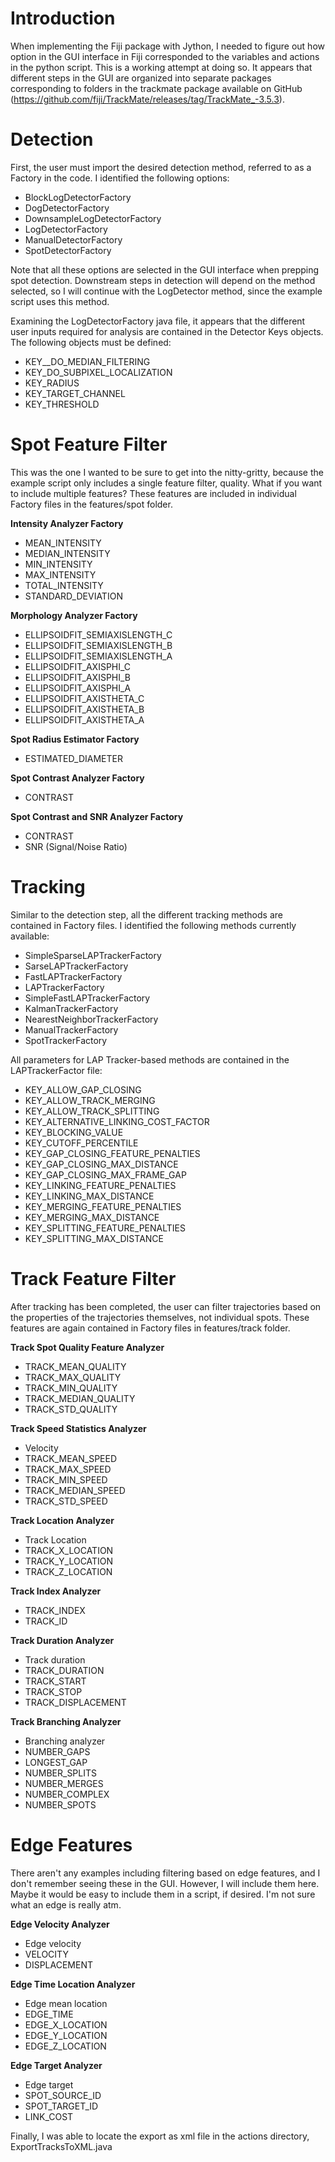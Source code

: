 # Introduction

When implementing the Fiji package with Jython, I needed to figure out how option in the GUI interface in Fiji
corresponded to the variables and actions in the python script.  This is a working attempt at doing so. It
appears that different steps in the GUI are organized into separate packages corresponding to folders in the
trackmate package available on GitHub (https://github.com/fiji/TrackMate/releases/tag/TrackMate_-3.5.3). 

# Detection
First, the user must import the desired detection method, referred to as a Factory in the code. I identified
the following options:

- BlockLogDetectorFactory
- DogDetectorFactory
- DownsampleLogDetectorFactory
- LogDetectorFactory
- ManualDetectorFactory
- SpotDetectorFactory

Note that all these options are selected in the GUI interface when prepping spot detection.  Downstream
steps in detection will depend on the method selected, so I will continue with the LogDetector method,
since the example script uses this method.

Examining the LogDetectorFactory java file, it appears that the different user inputs required for analysis
are contained in the Detector Keys objects.  The following objects must be defined:

- KEY__DO_MEDIAN_FILTERING
- KEY_DO_SUBPIXEL_LOCALIZATION
- KEY_RADIUS
- KEY_TARGET_CHANNEL
- KEY_THRESHOLD

# Spot Feature Filter
This was the one I wanted to be sure to get into the nitty-gritty, because the example script only includes
a single feature filter, quality.  What if you want to include multiple features?  These features are
included in individual Factory files in the features/spot folder.

**Intensity Analyzer Factory**
- MEAN_INTENSITY
- MEDIAN_INTENSITY
- MIN_INTENSITY
- MAX_INTENSITY
- TOTAL_INTENSITY
- STANDARD_DEVIATION

**Morphology Analyzer Factory**
- ELLIPSOIDFIT_SEMIAXISLENGTH_C
- ELLIPSOIDFIT_SEMIAXISLENGTH_B
- ELLIPSOIDFIT_SEMIAXISLENGTH_A
- ELLIPSOIDFIT_AXISPHI_C
- ELLIPSOIDFIT_AXISPHI_B
- ELLIPSOIDFIT_AXISPHI_A
- ELLIPSOIDFIT_AXISTHETA_C
- ELLIPSOIDFIT_AXISTHETA_B
- ELLIPSOIDFIT_AXISTHETA_A

**Spot Radius Estimator Factory**
- ESTIMATED_DIAMETER

**Spot Contrast Analyzer Factory**
- CONTRAST

**Spot Contrast and SNR Analyzer Factory**
- CONTRAST
- SNR (Signal/Noise Ratio)

# Tracking
Similar to the detection step, all the different tracking methods are contained in Factory files.  I identified the following methods currently available:

- SimpleSparseLAPTrackerFactory
- SarseLAPTrackerFactory
- FastLAPTrackerFactory
- LAPTrackerFactory
- SimpleFastLAPTrackerFactory
- KalmanTrackerFactory
- NearestNeighborTrackerFactory
- ManualTrackerFactory
- SpotTrackerFactory

All parameters for LAP Tracker-based methods are contained in the LAPTrackerFactor file:

- KEY_ALLOW_GAP_CLOSING
- KEY_ALLOW_TRACK_MERGING
- KEY_ALLOW_TRACK_SPLITTING
- KEY_ALTERNATIVE_LINKING_COST_FACTOR
- KEY_BLOCKING_VALUE
- KEY_CUTOFF_PERCENTILE
- KEY_GAP_CLOSING_FEATURE_PENALTIES
- KEY_GAP_CLOSING_MAX_DISTANCE
- KEY_GAP_CLOSING_MAX_FRAME_GAP
- KEY_LINKING_FEATURE_PENALTIES
- KEY_LINKING_MAX_DISTANCE
- KEY_MERGING_FEATURE_PENALTIES
- KEY_MERGING_MAX_DISTANCE
- KEY_SPLITTING_FEATURE_PENALTIES
- KEY_SPLITTING_MAX_DISTANCE

# Track Feature Filter
After tracking has been completed, the user can filter trajectories based on the properties of the trajectories themselves, not individual spots.  These features are again contained in Factory files in features/track folder.

**Track Spot Quality Feature Analyzer**
- TRACK_MEAN_QUALITY
- TRACK_MAX_QUALITY
- TRACK_MIN_QUALITY
- TRACK_MEDIAN_QUALITY
- TRACK_STD_QUALITY

**Track Speed Statistics Analyzer**
- Velocity
- TRACK_MEAN_SPEED
- TRACK_MAX_SPEED
- TRACK_MIN_SPEED
- TRACK_MEDIAN_SPEED
- TRACK_STD_SPEED

**Track Location Analyzer**
- Track Location
- TRACK_X_LOCATION
- TRACK_Y_LOCATION
- TRACK_Z_LOCATION

**Track Index Analyzer**
- TRACK_INDEX
- TRACK_ID

**Track Duration Analyzer**
- Track duration
- TRACK_DURATION
- TRACK_START
- TRACK_STOP
- TRACK_DISPLACEMENT

**Track Branching Analyzer**
- Branching analyzer
- NUMBER_GAPS
- LONGEST_GAP
- NUMBER_SPLITS
- NUMBER_MERGES
- NUMBER_COMPLEX
- NUMBER_SPOTS

# Edge Features
There aren't any examples including filtering based on edge features, and I don't remember seeing these in the GUI.  However, I will include them here.  Maybe it would be easy to include them in a script, if desired.  I'm not sure what an edge is really atm.

**Edge Velocity Analyzer**
- Edge velocity
- VELOCITY
- DISPLACEMENT

**Edge Time Location Analyzer**
- Edge mean location
- EDGE_TIME
- EDGE_X_LOCATION
- EDGE_Y_LOCATION
- EDGE_Z_LOCATION

**Edge Target Analyzer**
- Edge target
- SPOT_SOURCE_ID
- SPOT_TARGET_ID
- LINK_COST

Finally, I was able to locate the export as xml file in the actions directory, ExportTracksToXML.java


